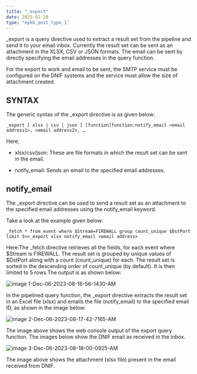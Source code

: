 ```yaml
---
title: "_export"
date: 2025-01-20
type: "epkb_post_type_1"
---
```


  
\_export is a query directive used to extract a result set from the pipeline and send it to your email inbox. Currently the result set can be sent as an attachment in the XLSX, CSV or JSON formats. The email can be sent by directly specifying the email addresses in the query function.

For the export to work and email to be sent, the SMTP service must be configured on the DNIF systems and the service must allow the size of attachment created.

## **SYNTAX**

The generic syntax of the \_export directive is as given below:

```
_export [ xlsx | csv | json ] [function]function:notify_email <email address1>, <email address2>, …
```

Here,

- xlsx/csv/json: These are file formats in which the result set can be sent in the email.

- notify\_email: Sends an email to the specified email addresses.

## **notify\_email**

The \_export directive can be used to send a result set as an attachment to the specified email addresses using the notify\_email keyword.

Take a look at the example given below:

```
_fetch * from event where $Stream=FIREWALL group count_unique $DstPort limit 5>>_export xlsx notify_email <email address>
```

Here:The \_fetch directive retrieves all the fields, for each event where $Stream is FIREWALL. The result set is grouped by unique values of $DstPort along with a count (count\_unique) for each. The result set is sorted in the descending order of count\_unique (by default). It is then limited to 5 rows.The output is as shown below:

![image 1-Dec-06-2023-08-16-56-1430-AM](./Images%20export/image201-Dec-06-2023-08-16-56-1430-AM.webp)

In the pipelined query function, the \_export directive extracts the result set in an Excel file (xlsx) and emails the file (notify\_email) to the specified email ID, as shown in the image below:

![image 2-Dec-06-2023-08-17-42-7165-AM](./Images%20export/image202-Dec-06-2023-08-17-42-7165-AM.webp)

The image above shows the web console output of the export query function. The images below show the DNIF email as received in the inbox.

![image 3-Dec-06-2023-08-18-00-0925-AM](./Images%20export/image203-Dec-06-2023-08-18-00-0925-AM.webp)

The image above shows the attachment (xlsx file) present in the email received from DNIF.
